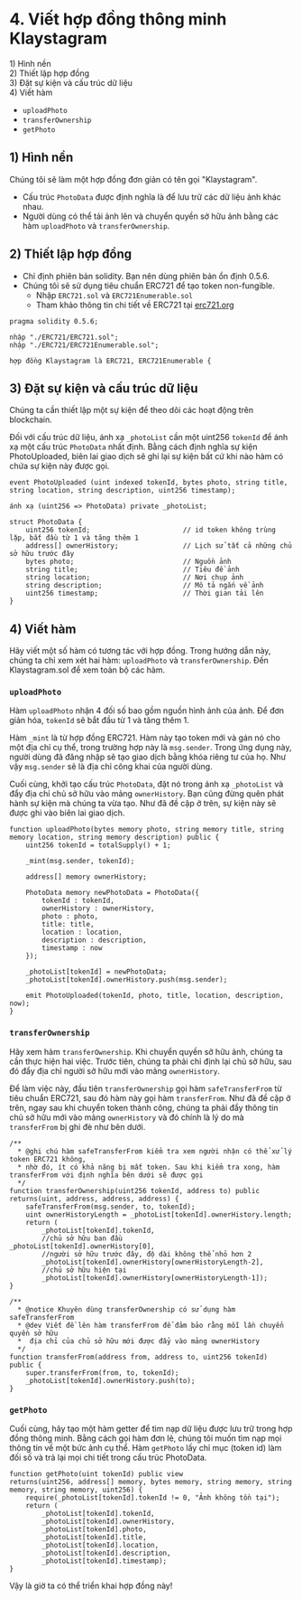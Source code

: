 # 4. Viết hợp đồng thông minh Klaystagram <a id="4-write-klaystagram-smart-contract"></a>

1\) Hình nền  
2\) Thiết lập hợp đồng  
3\) Đặt sự kiện và cấu trúc dữ liệu  
4\) Viết hàm

* `uploadPhoto`
* `transferOwnership`
* `getPhoto`

## 1\) Hình nền <a id="1-background"></a>

Chúng tôi sẽ làm một hợp đồng đơn giản có tên gọi "Klaystagram".

* Cấu trúc `PhotoData` được định nghĩa là để lưu trữ các dữ liệu ảnh khác nhau.
* Người dùng có thể tải ảnh lên và chuyển quyền sở hữu ảnh bằng các hàm `uploadPhoto` và `transferOwnership`.

## 2\) Thiết lập hợp đồng <a id="2-contract-setup"></a>

* Chỉ định phiên bản solidity. Bạn nên dùng phiên bản ổn định 0.5.6.
* Chúng tôi sẽ sử dụng tiêu chuẩn ERC721 để tạo token non-fungible.
  * Nhập `ERC721.sol` và `ERC721Enumerable.sol`
  * Tham khảo thông tin chi tiết về ERC721 tại [erc721.org](http://erc721.org)

```text
pragma solidity 0.5.6;

nhập "./ERC721/ERC721.sol";
nhập "./ERC721/ERC721Enumerable.sol";

hợp đồng Klaystagram là ERC721, ERC721Enumerable {
```

## 3\) Đặt sự kiện và cấu trúc dữ liệu <a id="3-set-events-and-data-structure"></a>

Chúng ta cần thiết lập một sự kiện để theo dõi các hoạt động trên blockchain.

Đối với cấu trúc dữ liệu, ánh xạ `_photoList` cần một uint256 `tokenId` để ánh xạ một cấu trúc `PhotoData` nhất định. Bằng cách định nghĩa sự kiện PhotoUploaded, biên lai giao dịch sẽ ghi lại sự kiện bất cứ khi nào hàm có chứa sự kiện này được gọi.

```text
event PhotoUploaded (uint indexed tokenId, bytes photo, string title, string location, string description, uint256 timestamp);

ánh xạ (uint256 => PhotoData) private _photoList;

struct PhotoData {
    uint256 tokenId;                       // id token không trùng lặp, bắt đầu từ 1 và tăng thêm 1
    address[] ownerHistory;                // Lịch sử tất cả những chủ sở hữu trước đây
    bytes photo;                           // Nguồn ảnh
    string title;                          // Tiêu đề ảnh
    string location;                       // Nơi chụp ảnh
    string description;                    // Mô tả ngắn về ảnh
    uint256 timestamp;                     // Thời gian tải lên
}
```

## 4\) Viết hàm <a id="4-write-functions"></a>

Hãy viết một số hàm có tương tác với hợp đồng. Trong hướng dẫn này, chúng ta chỉ xem xét hai hàm: `uploadPhoto` và `transferOwnership`. Đến Klaystagram.sol để xem toàn bộ các hàm.

### `uploadPhoto` <a id="uploadphoto"></a>

Hàm `uploadPhoto` nhận 4 đối số bao gồm nguồn hình ảnh của ảnh. Để đơn giản hóa, `tokenId` sẽ bắt đầu từ 1 và tăng thêm 1.

Hàm `_mint` là từ hợp đồng ERC721. Hàm này tạo token mới và gán nó cho một địa chỉ cụ thể, trong trường hợp này là `msg.sender`. Trong ứng dụng này, người dùng đã đăng nhập sẽ tạo giao dịch bằng khóa riêng tư của họ. Như vậy `msg.sender` sẽ là địa chỉ công khai của người dùng.

Cuối cùng, khởi tạo cấu trúc `PhotoData`, đặt nó trong ánh xạ `_photoList` và đẩy địa chỉ chủ sở hữu vào mảng `ownerHistory`. Bạn cũng đừng quên phát hành sự kiện mà chúng ta vừa tạo. Như đã đề cập ở trên, sự kiện này sẽ được ghi vào biên lai giao dịch.

```text
function uploadPhoto(bytes memory photo, string memory title, string memory location, string memory description) public {
    uint256 tokenId = totalSupply() + 1;

    _mint(msg.sender, tokenId);

    address[] memory ownerHistory;

    PhotoData memory newPhotoData = PhotoData({
        tokenId : tokenId,
        ownerHistory : ownerHistory,
        photo : photo,
        title: title,
        location : location,
        description : description,
        timestamp : now
    });

    _photoList[tokenId] = newPhotoData;
    _photoList[tokenId].ownerHistory.push(msg.sender);

    emit PhotoUploaded(tokenId, photo, title, location, description, now);
}
```

### `transferOwnership` <a id="transferownership"></a>

Hãy xem hàm `transferOwnership`. Khi chuyển quyền sở hữu ảnh, chúng ta cần thực hiện hai việc. Trước tiên, chúng ta phải chỉ định lại chủ sở hữu, sau đó đẩy địa chỉ người sở hữu mới vào mảng `ownerHistory`.

Để làm việc này, đầu tiên `transferOwnership` gọi hàm `safeTransferFrom` từ tiêu chuẩn ERC721, sau đó hàm này gọi hàm `transferFrom`. Như đã đề cập ở trên, ngay sau khi chuyển token thành công, chúng ta phải đẩy thông tin chủ sở hữu mới vào mảng `ownerHistory` và đó chính là lý do mà `transferFrom` bị ghi đè như bên dưới.

```text
/**
  * @ghi chú hàm safeTransferFrom kiểm tra xem người nhận có thể xử lý token ERC721 không,
  * nhờ đó, ít có khả năng bị mất token. Sau khi kiểm tra xong, hàm transferFrom với định nghĩa bên dưới sẽ được gọi
  */
function transferOwnership(uint256 tokenId, address to) public returns(uint, address, address, address) {
    safeTransferFrom(msg.sender, to, tokenId);
    uint ownerHistoryLength = _photoList[tokenId].ownerHistory.length;
    return (
        _photoList[tokenId].tokenId,
        //chủ sở hữu ban đầu        _photoList[tokenId].ownerHistory[0],
        //người sở hữu trước đây, độ dài không thể nhỏ hơn 2
        _photoList[tokenId].ownerHistory[ownerHistoryLength-2],
        //chủ sở hữu hiện tại
        _photoList[tokenId].ownerHistory[ownerHistoryLength-1]);
}

/**
  * @notice Khuyên dùng transferOwnership có sử dụng hàm safeTransferFrom
  * @dev Viết đề lên hàm transferFrom để đảm bảo rằng mỗi lần chuyển quyền sở hữu
  *  địa chỉ của chủ sở hữu mới được đẩy vào mảng ownerHistory
  */
function transferFrom(address from, address to, uint256 tokenId) public {
    super.transferFrom(from, to, tokenId);
    _photoList[tokenId].ownerHistory.push(to);
}
```

### `getPhoto` <a id="getphoto"></a>

Cuối cùng, hãy tạo một hàm getter để tìm nạp dữ liệu được lưu trữ trong hợp đồng thông minh. Bằng cách gọi hàm đơn lẻ, chúng tôi muốn tìm nạp mọi thông tin về một bức ảnh cụ thể. Hàm `getPhoto` lấy chỉ mục \(token id\) làm đối số và trả lại mọi chi tiết trong cấu trúc PhotoData.

```text
function getPhoto(uint tokenId) public view
returns(uint256, address[] memory, bytes memory, string memory, string memory, string memory, uint256) {
    require(_photoList[tokenId].tokenId != 0, "Ảnh không tồn tại");
    return (
        _photoList[tokenId].tokenId,
        _photoList[tokenId].ownerHistory,
        _photoList[tokenId].photo,
        _photoList[tokenId].title,
        _photoList[tokenId].location,
        _photoList[tokenId].description,
        _photoList[tokenId].timestamp);
}
```

Vậy là giờ ta có thể triển khai hợp đồng này!

